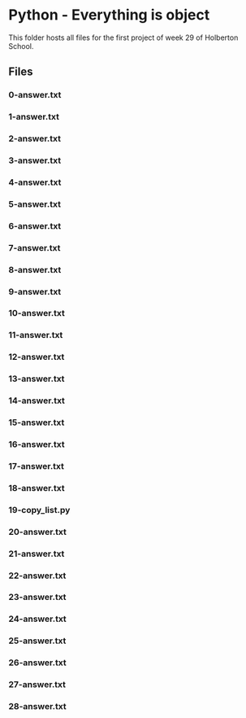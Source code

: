 # Python - Everything is object

This folder hosts all files for the first project of week 29 of Holberton School.

## Files
### 0-answer.txt
### 1-answer.txt
### 2-answer.txt
### 3-answer.txt
### 4-answer.txt
### 5-answer.txt
### 6-answer.txt
### 7-answer.txt
### 8-answer.txt
### 9-answer.txt
### 10-answer.txt
### 11-answer.txt
### 12-answer.txt
### 13-answer.txt
### 14-answer.txt
### 15-answer.txt
### 16-answer.txt
### 17-answer.txt
### 18-answer.txt
### 19-copy_list.py
### 20-answer.txt
### 21-answer.txt
### 22-answer.txt
### 23-answer.txt
### 24-answer.txt
### 25-answer.txt
### 26-answer.txt
### 27-answer.txt
### 28-answer.txt
